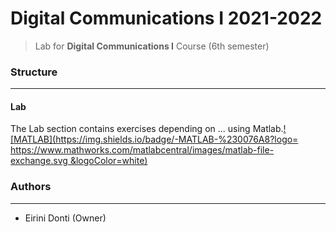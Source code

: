 # Digital Communications I 2021-2022
> Lab for **Digital Communications I** Course (6th semester)

### Structure
---
#### Lab

The Lab section contains exercises depending on ... using Matlab.[![MATLAB](https://img.shields.io/badge/-MATLAB-%230076A8?logo= https://www.mathworks.com/matlabcentral/images/matlab-file-exchange.svg &logoColor=white)](https://www.mathworks.com/products/matlab.html)

### Authors
---

- Eirini Donti (Owner)

<!-- ### License
--- -->

